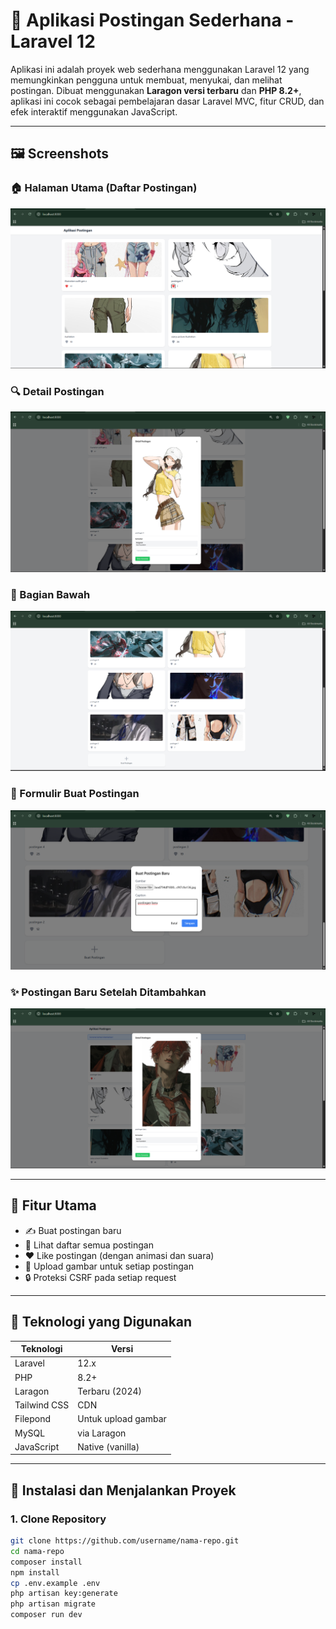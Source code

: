 # 📝 Aplikasi Postingan Sederhana - Laravel 12

Aplikasi ini adalah proyek web sederhana menggunakan Laravel 12 yang memungkinkan pengguna untuk membuat, menyukai, dan melihat postingan. Dibuat menggunakan **Laragon versi terbaru** dan **PHP 8.2+**, aplikasi ini cocok sebagai pembelajaran dasar Laravel MVC, fitur CRUD, dan efek interaktif menggunakan JavaScript.

---

## 🖼️ Screenshots

### 🏠 Halaman Utama (Daftar Postingan)
![Screenshot 1](screenshots/ss-1.png)

### 🔍 Detail Postingan
![Screenshot 2](screenshots/ss-2.png)

### 🔻 Bagian Bawah
![Screenshot 3](screenshots/ss-3.png)

### 📝 Formulir Buat Postingan
![Screenshot 4](screenshots/ss-4.png)

### ✨ Postingan Baru Setelah Ditambahkan
![Screenshot 5](screenshots/ss-5.png)


---

## 🎯 Fitur Utama

- ✍️ Buat postingan baru
- 📃 Lihat daftar semua postingan
- ❤️ Like postingan (dengan animasi dan suara)
- 📁 Upload gambar untuk setiap postingan
- 🔒 Proteksi CSRF pada setiap request

---

## 🧰 Teknologi yang Digunakan

| Teknologi      | Versi           |
|----------------|------------------|
| Laravel        | 12.x             |
| PHP            | 8.2+             |
| Laragon        | Terbaru (2024)   |
| Tailwind CSS   | CDN              |
| Filepond       | Untuk upload gambar |
| MySQL          | via Laragon      |
| JavaScript     | Native (vanilla) |

---

## 🚀 Instalasi dan Menjalankan Proyek

### 1. Clone Repository

```bash
git clone https://github.com/username/nama-repo.git
cd nama-repo
composer install
npm install
cp .env.example .env
php artisan key:generate
php artisan migrate
composer run dev

